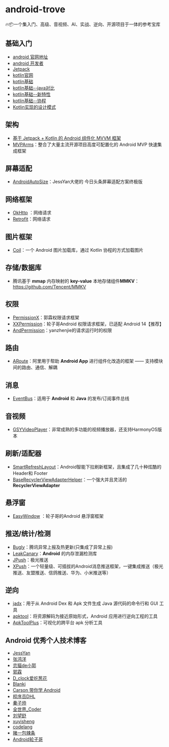# android-trove
🔥📦一个集入门、高级、音视频、AI、实战、逆向、开源项目于一体的参考宝库

## 基础入门

- [android 官网地址](https://www.android.com)
- [android 开发者](https://developer.android.com)
- [Jetpack](https://developer.android.com/jetpack?hl=zh-cn)
- [kotlin官网](https://github.com/JetBrains/kotlin)
- [kotlin基础](https://blog.csdn.net/Javachichi/article/details/131677550?ops_request_misc=%257B%2522request%255Fid%2522%253A%2522171867655116800178538774%2522%252C%2522scm%2522%253A%252220140713.130102334..%2522%257D&request_id=171867655116800178538774&biz_id=0&utm_medium=distribute.pc_search_result.none-task-blog-2~all~top_positive~default-1-131677550-null-null.142)
- [kotlin基础--java对比](https://www.jianshu.com/p/a01e6b957269)
- [kotlin基础--新特性](https://www.jianshu.com/p/884ca0a49e5e)
- [kotlin基础--协程](https://www.jianshu.com/p/2e0746c7d4f3)
- [Kotlin实现的设计模式](https://github.com/dbacinski/Design-Patterns-In-Kotlin)

## 架构

- [基于 Jetpack + Kotlin 的 Android 组件化 MVVM 框架](https://github.com/Quyunshuo/AndroidBaseFrameMVVM) 
- [MVPArms](https://github.com/JessYanCoding/MVPArms)：整合了大量主流开源项目高度可配置化的 Android MVP 快速集成框架

## 屏幕适配

- [AndroidAutoSize](https://github.com/JessYanCoding/AndroidAutoSize)：JessYan大佬的 今日头条屏幕适配方案终极版

## 网络框架

- [OkHttp](https://github.com/square/okhttp) ：网络请求
- [Retrofit](https://github.com/square/retrofit)：网络请求

## 图片框架

- [Coil](https://github.com/coil-kt/coil)：一个 Android 图片加载库，通过 Kotlin 协程的方式加载图片

## 存储/数据库

- 腾讯基于 **mmap** 内存映射的 **key-value** 本地存储组件**MMKV**：https://github.com/Tencent/MMKV

## 权限

- [PermissionX](https://github.com/guolindev/PermissionX)：郭霖权限请求框架
- [XXPermission](https://github.com/getActivity/XXPermissions)：轮子哥Android 权限请求框架，已适配 Android 14【推荐】
- [AndPermission](https://github.com/yanzhenjie/AndPermission)：yanzhenjie的请求运行时的权限

## 路由

- [ARoute](https://github.com/alibaba/ARouter)：阿里用于帮助 **Android App** 进行组件化改造的框架 —— 支持模块间的路由、通信、解耦

## 消息

- [EventBus](https://github.com/greenrobot/EventBus)：适用于 **Android** 和 **Java** 的发布/订阅事件总线

## 音视频

- [GSYVideoPlayer](https://github.com/CarGuo/GSYVideoPlayer)：非常成熟的多功能的视频播放器，还支持HarmonyOS版本

## 刷新/适配器

- [SmartRefreshLayout](https://github.com/scwang90/SmartRefreshLayout)：Android智能下拉刷新框架，且集成了几十种炫酷的Header和 Footer
- [BaseRecyclerViewAdapterHelper](https://github.com/CymChad/BaseRecyclerViewAdapterHelper)：一个强大并且灵活的 **RecyclerViewAdapter**

## 悬浮窗

- [EasyWindow](https://github.com/getActivity/EasyWindow) ：轮子哥的Android 悬浮窗框架

## 推送/统计/检测

- [Bugly](https://bugly.qq.com/v2/index)：腾讯异常上报及热更新(只集成了异常上报)
- [LeakCanary](https://github.com/square/leakcanary)：**Android** 的内存泄漏检测库
- [JPush](https://github.com/jpush/jpush-react-native)：极光推送
- [XPush](https://github.com/xuexiangjys/XPush)：一个轻量级、可插拔的Android消息推送框架，一键集成推送（极光推送、友盟推送、信鸽推送、华为、小米推送等）

## 逆向

- [jadx](https://github.com/skylot/jadx)：用于从 Android Dex 和 Apk 文件生成 Java 源代码的命令行和 GUI 工具
- [apktool](https://github.com/iBotPeaches/Apktool)：将资源解码为接近原始形式，Android 应用进行逆向工程的工具
- [ApkToolPlus](https://github.com/CYRUS-STUDIO/ApkToolPlus)：可视化的跨平台 apk 分析工具

## Android 优秀个人技术博客

- [JessYan](https://juejin.cn/user/976022014539326/posts)
- [张鸿洋](https://github.com/hongyangAndroid)
- [恋猫de小郭](https://juejin.cn/user/817692379985752/posts)
- [郭霖](https://blog.csdn.net/guolin_blog)
- [D_clock爱吃葱花](https://juejin.cn/user/1926000099735373/posts)
- [Blankj](https://juejin.cn/user/1978776659167981/posts)
- [Carson 带你学 Android](https://juejin.cn/user/2524134385917293/posts)
- [程序员DHL](https://juejin.cn/user/2594503168898744/posts)
- [秦子帅](https://juejin.cn/user/4089838984240680/posts)
- [全世界_Coder](https://juejin.cn/user/1890815727121005/posts)
- [刘望舒](https://juejin.cn/user/3016715635792974/posts)
- [xuyisheng](https://juejin.cn/user/43636194286093/posts)
- [codelang](https://juejin.cn/user/184373682638727/posts)
- [赌一包辣条](https://juejin.cn/user/2735240659359448/posts)
- [Android轮子哥](https://www.jianshu.com/u/f7bb67d86765)
